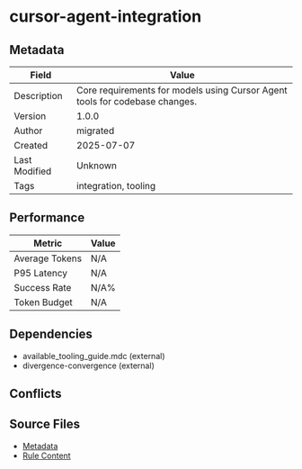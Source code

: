 # cursor-agent-integration

## Metadata

| Field | Value |
|-------|-------|
| Description | Core requirements for models using Cursor Agent tools for codebase changes. |
| Version | 1.0.0 |
| Author | migrated |
| Created | 2025-07-07 |
| Last Modified | Unknown |
| Tags | integration, tooling |

## Performance

| Metric | Value |
|--------|-------|
| Average Tokens | N/A |
| P95 Latency | N/A |
| Success Rate | N/A% |
| Token Budget | N/A |

## Dependencies

- available_tooling_guide.mdc (external)
- divergence-convergence (external)

## Conflicts


## Source Files

- [Metadata](300-integration/cursor-agent-integration.yaml)
- [Rule Content](300-integration/cursor-agent-integration.mdc)